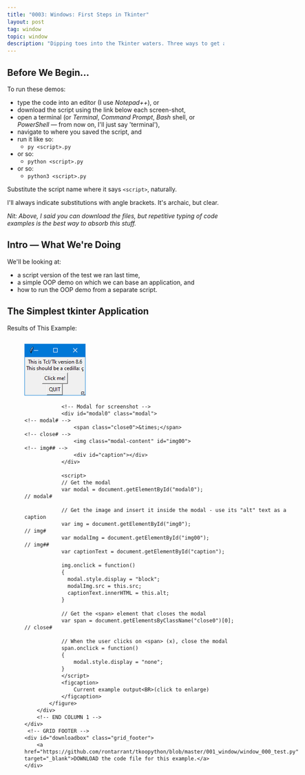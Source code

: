 ```yaml
---
title: "0003: Windows: First Steps in Tkinter"
layout: post
tag: window
topic: window
description: "Dipping toes into the Tkinter waters. Three ways to get a tkinter Window onscreen."
---
```


## Before We Begin...

To run these demos:

- type the code into an editor (I use *Notepad++*), or
- download the script using the link below each screen-shot,
- open a terminal (or *Terminal*, *Command Prompt*, *Bash* shell, or *PowerShell* — from now on, I'll just say 'terminal'),
- navigate to where you saved the script, and
- run it like so:
	- `py <script>.py`
- or so:
	- `python <script>.py`
- or so:
	- `python3 <script>.py`

Substitute the script name where it says `<script>`, naturally.

I'll always indicate substitutions with angle brackets. It's archaic, but clear. 

*Nit: Above, I said you can download the files, but repetitive typing of code examples is the best way to absorb this stuff.*

## Intro — What We're Doing

We'll be looking at:

- a script version of the test we ran last time,
- a simple OOP demo on which we can base an application, and
- how to run the OOP demo from a separate script.

## The Simplest tkinter Application

<!-- 0, 1, 2 -->
<!-- FIRST occurrence of application, terminal, and source code screenshots on a single page -->
<div>
	<!-- GRID HEADER -->
	<div class="grid_header">
		<p class="screenshot_grid_header_blurb">Results of This Example:</p>
	</div>
	<div class="columns">
		<!-- COLUMN 1 -->
		<div>
			<figure>
				<img id="img0" src="/images/screenshots/001_window/window_000_test.png" alt="Current example output">		<!-- img# -->
				
				<!-- Modal for screenshot -->
				<div id="modal0" class="modal">																<!-- modal# -->
					<span class="close0">&times;</span>														<!-- close# -->
					<img class="modal-content" id="img00">														<!-- img## -->
					<div id="caption"></div>
				</div>
				
				<script>
				// Get the modal
				var modal = document.getElementById("modal0");													// modal#
				
				// Get the image and insert it inside the modal - use its "alt" text as a caption
				var img = document.getElementById("img0");														// img#
				var modalImg = document.getElementById("img00");												// img##
				var captionText = document.getElementById("caption");
	
				img.onclick = function()
				{
				  modal.style.display = "block";
				  modalImg.src = this.src;
				  captionText.innerHTML = this.alt;
				}
				
				// Get the <span> element that closes the modal
				var span = document.getElementsByClassName("close0")[0];										// close#
				
				// When the user clicks on <span> (x), close the modal
				span.onclick = function()
				{ 
					modal.style.display = "none";
				}
				</script>
				<figcaption>
					Current example output<BR>(click to enlarge)
				</figcaption>
			</figure>
		</div>
		<!-- END COLUMN 1 -->
	</div>
	 <!-- GRID FOOTER -->
	<div id="downloadbox" class="grid_footer">
		<a href="https://github.com/rontarrant/tkoopython/blob/master/001_window/window_000_test.py" target="_blank">DOWNLOAD the code file for this example.</a>
	</div>
</div>
<BR>
<!-- end of snippet for FIRST (1st) occurrence of application, terminal and source code screenshots on a single page -->

As they say on TV, this is just a test. But it’s only two lines and—considering what it does—it's pretty impressive. Here it is:

```python
import tkinter
tkinter._test()
```

You'll recognize the results from the quick test we did in <a href="/2021/07/16/0002-python-font-installation.html" target="_blank">Post #002 — Python and Font Installation</a>. The difference is, this is how we get there using a script file.

### Breakdown

There isn’t much to breakdown, but there are two tidbits of information to take away from this:

- to use *tkinter* in a *Python* script, we have to import it, and
- it’s now obvious that `py -m` on the command line is the same as an `import` statement in a script. The difference is that, on the command line, importing tkinter like this automatically runs the test. In our script, we have to call it explicitly.

## A Minimal Window Demo

<!-- 3, 4, 5 -->
<!-- SECOND occurrence of application, terminal, and source code screenshots on a single page -->
<div>
	<!-- GRID HEADER -->
	<div class="grid_header">
		<p class="screenshot_grid_header_blurb">Results of This Example:</p>
	</div>
	<div class="columns">
		<!-- COLUMN 1 -->
		<div>
			<figure>
				<img id="img3" src="/images/screenshots/001_window/window_001_minimal.png" alt="Current example output">		<!-- img# -->
				
				<!-- Modal for screenshot -->
				<div id="modal3" class="modal">																<!-- modal# -->
					<span class="close3">&times;</span>														<!-- close# -->
					<img class="modal-content" id="img33">														<!-- img## -->
					<div id="caption"></div>
				</div>
				
				<script>
				// Get the modal
				var modal = document.getElementById("modal3");													// modal#
				
				// Get the image and insert it inside the modal - use its "alt" text as a caption
				var img = document.getElementById("img3");														// img#
				var modalImg = document.getElementById("img33");												// img##
				var captionText = document.getElementById("caption");
	
				img.onclick = function()
				{
				  modal.style.display = "block";
				  modalImg.src = this.src;
				  captionText.innerHTML = this.alt;
				}
				
				// Get the <span> element that closes the modal
				var span = document.getElementsByClassName("close3")[0];										// close#
				
				// When the user clicks on <span> (x), close the modal
				span.onclick = function()
				{ 
					modal.style.display = "none";
				}
				</script>
				<figcaption>
					Current example output<BR>(click to enlarge)
				</figcaption>
			</figure>
		</div>
		<!-- END COLUMN 1 -->
		
		<!-- COLUMN 2 -->
		<div>
			<figure>
				<img id="img4" src="/images/screenshots/001_window/window_001_minimal_term.png" alt="Current example terminal output"> 		<!-- img#, filename -->
	
				<!-- Modal for terminal shot -->
				<div id="modal4" class="modal">																			<!-- modal# -->
					<span class="close4">&times;</span>																	<!-- close# -->
					<img class="modal-content" id="img44">																	<!-- img## -->
					<div id="caption"></div>
				</div>
				
				<script>
				// Get the modal
				var modal = document.getElementById("modal4");																// modal#
				
				// Get the image and insert it inside the modal - use its "alt" text as a caption
				var img = document.getElementById("img4");																	// img#
				var modalImg = document.getElementById("img44");															// img##
				var captionText = document.getElementById("caption");
	
				img.onclick = function()
				{
				  modal.style.display = "block";
				  modalImg.src = this.src;
				  captionText.innerHTML = this.alt;
				}
				
				// Get the <span> element that closes the modal
				var span = document.getElementsByClassName("close4")[0];													// close#
				
				// When the user clicks on <span> (x), close the modal
				span.onclick = function()
				{ 
					modal.style.display = "none";
				}
				</script>
	
				<figcaption>
					Current example terminal output<BR>(click to enlarge)
				</figcaption>
			</figure>
		</div>
		<!-- END COLUMN 2 -->
	</div>
	 <!-- GRID FOOTER -->
	<div id="downloadbox" class="grid_footer">
		<a href="https://github.com/rontarrant/tkoopython/blob/master/001_window/window_004_size.py" target="_blank">DOWNLOAD the code file for this example.</a>
	</div>
</div>
<BR>
<!-- end of snippet for SECOND (2nd) occurrence of application, terminal and source code screenshots on a single page -->



It's possible to write a three-line script that opens a window, but it’s rather *unPythonic*, so let’s go with something a little more elaborate. Other than the quick test demo above, this is just about the least amount of code we can write to get an actual *tkinter* application while maintaining good coding practices. I did add one extra line (the `print()` statement) which we’ll discuss. Here’s the code:

```python
import tkinter

def main():
	print(f"__name__: = {__name__}")
	window = tkinter.Tk()
	window.mainloop()
	
if __name__ == "__main__":
	main()
```

### Breakdown

Again, we start by importing the *tkinter* library.

Skipping over that `print()` statement, the rest of `main()` declares and opens a window. I’ll get back to the `print()` statement in a second.

The window declaration does obscure what's going on, so here's the dope...

- `Tk()` is the window class which is part of the `tkinter` module,
- `tkinter.Tk()` is shorthand for calling `tkinter.Tk().__init__()` and that creates the window object, and
- the `window` then opens when we call `window.mainloop()`.

One other thing to note here. The way we imported tkinter means that every time we make a call to the tkinter library, we'll have to prefix the call with `tkinter.` (the name of the library followed by a dot) to avoid a `name <widget> not defined` error. In the next demo—and from then on—we'll change the way we import the library to avoid this situation.

#### That print() Statement

Let’s talk about in conjunction with the `if` statement at the bottom of the script...

Those few lines in the `if` statement check the script’s namespace. *Python* always gives an executing script the namespace `__main__`. As long as these lines appear at the end of an executed Python script, the `if` statement will always be `True` and `main()` will execute.

Now, let's look back at the `main()` function were the `print()` statement writes the namespace to the terminal. Take a look at the terminal's screen-shot above to see the results.

This only tells part of the namespace story, thought. To see exactly how namespaces work, we have to look at what happens when *Python* imports this script as a module...

## Importing The Previous Demo

<!-- 6, 7, 8 -->
<!-- THIRD occurrence of application, terminal, and source code screen-shots on a single page -->
<div>
	<!-- GRID HEADER -->
	<div class="grid_header">
		<p class="screenshot_grid_header_blurb">Results of This Example:</p>
	</div>
	<div class="columns">
		<!-- COLUMN 1 -->
		<div>
			<figure>
				<img id="img6" src="/images/screenshots/001_window/window_002_start_external.png" alt="Current example output">		<!-- img# -->
				
				<!-- Modal for screenshot -->
				<div id="modal6" class="modal">																<!-- modal# -->
					<span class="close6">&times;</span>														<!-- close# -->
					<img class="modal-content" id="img66">														<!-- img## -->
					<div id="caption"></div>
				</div>
				
				<script>
				// Get the modal
				var modal = document.getElementById("modal6");													// modal#
				
				// Get the image and insert it inside the modal - use its "alt" text as a caption
				var img = document.getElementById("img6");														// img#
				var modalImg = document.getElementById("img66");												// img##
				var captionText = document.getElementById("caption");
	
				img.onclick = function()
				{
				  modal.style.display = "block";
				  modalImg.src = this.src;
				  captionText.innerHTML = this.alt;
				}
				
				// Get the <span> element that closes the modal
				var span = document.getElementsByClassName("close6")[0];										// close#
				
				// When the user clicks on <span> (x), close the modal
				span.onclick = function()
				{ 
					modal.style.display = "none";
				}
				</script>
				<figcaption>
					Current example output<BR>(click to enlarge)
				</figcaption>
			</figure>
		</div>
		<!-- END COLUMN 1 -->
		
		<!-- COLUMN 2 -->
		<div>
			<figure>
				<img id="img7" src="/images/screenshots/001_window/window_002_start_external_term.png" alt="Current example terminal output"> 		<!-- img#, filename -->
	
				<!-- Modal for terminal shot -->
				<div id="modal7" class="modal">																			<!-- modal# -->
					<span class="close7">&times;</span>																	<!-- close# -->
					<img class="modal-content" id="img77">																	<!-- img## -->
					<div id="caption"></div>
				</div>
				
				<script>
				// Get the modal
				var modal = document.getElementById("modal7");																// modal#
				
				// Get the image and insert it inside the modal - use its "alt" text as a caption
				var img = document.getElementById("img7");																	// img#
				var modalImg = document.getElementById("img77");															// img##
				var captionText = document.getElementById("caption");
	
				img.onclick = function()
				{
				  modal.style.display = "block";
				  modalImg.src = this.src;
				  captionText.innerHTML = this.alt;
				}
				
				// Get the <span> element that closes the modal
				var span = document.getElementsByClassName("close7")[0];													// close#
				
				// When the user clicks on <span> (x), close the modal
				span.onclick = function()
				{ 
					modal.style.display = "none";
				}
				</script>
	
				<figcaption>
					Current example terminal output<BR>(click to enlarge)
				</figcaption>
			</figure>
		</div>
		<!-- END COLUMN 2 -->
	</div>
	 <!-- GRID FOOTER -->
	<div id="downloadbox" class="grid_footer">
		<a href="https://github.com/rontarrant/tkoopython/blob/master/001_window/window_002_start_external.py" target="_blank">DOWNLOAD the code file for this example.</a>
	</div>
</div>
<BR>
<!-- end of snippet for THIRD (3rd) occurrence of application, terminal and source code screenshots on a single page -->


The next script looks like this:

```python
import window_001_minimal

def main():
	window_001_minimal.main()

if __name__ == "__main__":
	main()
```

The `import` statement loads our previous script (note the absence of the `.py` suffix). It doesn’t mention the `tkinter` module because that's imported in the script we're importing here... `window_001_minimal.py`.

Also, `main()` doesn’t declare and open a window. For that, we reach into `window_001_minimal.py` and call *that* `main()` function instead. Let's save this script as `window_002_start_external.py`.

Running this demo, we find that the namespace printed to the terminal is different. It's now the same as the imported script’s file name... minus the `.py` extension. Compare this demo's terminal screen-shot to the previous one to see how they differ.

But notice this... we’re testing for the namespace in exactly the same way in both scripts.

## Script Namespace Awareness

Adding those two lines at the end of every script is a good habit to get into. *Python* takes care of namespace details so we don't have to.

## Conclusion

Next time, we’ll look at the `Frame` widget and peek into one of the back doors available when building GUI's with tkinter. Until then, keep your campfires burning and, as they say in some parts, don’t let the COVID get you.

<div class="blog-nav">
	<div style="float: left;">
		<a href="/2021/08/10/0002-python-font-installation.html">Previous: Installing Python and Common Fonts</a>
	</div>
<!--	<div style="float: right;">
		<a href="/2021/08/24/0004-just-ooping-along.html">Next: Just OOPing Along</a>
	</div>
-->
</div>
